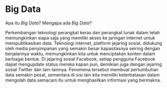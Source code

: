 # Big Data

Apa itu _Big Data_? Mengapa ada _Big Data_?

Perkembangan teknologi perangkat keras dan perangkat lunak dalam telah memungkinkan siapa saja yang memiliki akses ke jaringan internet untuk mempublikasikan data. Teknologi internet, platform jejaring sosial, didukung oleh media penyimpanan yang semakin besar kapasitasnya seiring dengan berjalannya waktu, memungkinkan kita untuk menciptakan konten dalam berbagai bentuk. Di jejaring sosial Facebook, setiap pengguna Facebook dapat mengupdate status mereka kapan pun, demikian juga dengan jejaring sosial Twitter dan lain-lainnya. Fenomena tersebut membuat pertumbuhan data semakin pesat, sementara di sisi lain kita memiliki keterbatasan dalam mengolah data semacam itu untuk menghasilkan informasi yang bermakna.



## 



